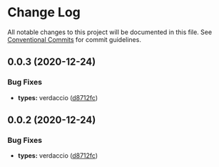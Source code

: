 # Change Log

All notable changes to this project will be documented in this file.
See [Conventional Commits](https://conventionalcommits.org) for commit guidelines.

## 0.0.3 (2020-12-24)


### Bug Fixes

* **types:** verdaccio ([d8712fc](https://github.com/ochilliam/js-ts-monorepos/commit/d8712fc37351be1335d0f7b4622d576c568c0bb9))





## 0.0.2 (2020-12-24)


### Bug Fixes

* **types:** verdaccio ([d8712fc](https://github.com/ochilliam/js-ts-monorepos/commit/d8712fc37351be1335d0f7b4622d576c568c0bb9))
